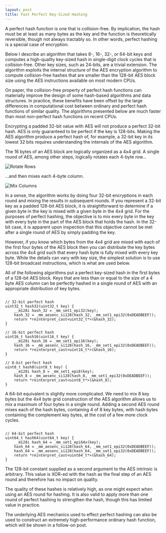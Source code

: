 ```yaml
---
layout: post
title: Fast Perfect Key-Sized Hashing
---
```


A perfect hash function is one that is collision-free. By implication, the hash must be at least as many bytes as the key and the function is theoretically reversible, though not always tractably so. In other words, perfect hashing is a special case of encryption.

Below I describe an algorithm that takes 8-, 16-, 32-, or 64-bit keys and computes a high-quality key-sized hash in single-digit clock cycles that is collision-free. Other key sizes, such as 24-bits, are a trivial extension. The algorithm exploits the internal structure of the AES encryption algorithm to compute collision-free hashes that are smaller than the 128-bit AES block size using the AES instructions available on most modern CPUs. 

On paper, the collision-free property of perfect hash functions can materially improve the design of some hash-based algorithms and data structures. In practice, these benefits have been offset by the large differences in computational cost between ordinary and perfect hash functions of similar quality. The algorithms presented below are much faster than most non-perfect hash functions on recent CPUs.

Encrypting a padded 32-bit value with AES will not produce a perfect 32-bit hash. AES is only guaranteed to be perfect if the key is 128-bits. Making the AES algorithm produce a perfect hash of, for example, a 32-bit key in its lowest 32 bits requires understanding the internals of the AES algorithm. 

The 16 bytes of an AES block are logically organized as a 4x4 grid. A single round of AES, among other steps, logically rotates each 4-byte row... 

![Rotate Rows](https://upload.wikimedia.org/wikipedia/commons/thumb/6/66/AES-ShiftRows.svg/2880px-AES-ShiftRows.svg.png) 

...and then mixes each 4-byte column.

![Mix Columns](https://upload.wikimedia.org/wikipedia/commons/thumb/7/76/AES-MixColumns.svg/2880px-AES-MixColumns.svg.png)

In a sense, the algorithm works by doing four 32-bit encryptions in each round and mixing the results in subsequent rounds. If you represent a 32-bit key as a padded 128-bit AES block, it is straightforward to determine if a given byte in the key is mixed with a given byte in the 4x4 grid. For the purposes of perfect hashing, the objective is to mix every byte in the key with every byte in the part of the AES block that holds the hash. In the 32-bit case, it is apparent upon inspection that this objective cannot be met after a single round of AES by simply padding the key.

However, if you know which bytes from the 4x4 grid are mixed with each of the first four bytes of the AES block then you can distribute the key bytes across the 4x4 grid such that every hash byte is fully mixed with every key byte. While the details can vary with key size, the simplest solution is to use 128-bit broadcast instructions, which is what are used below.  

All of the following algorithms put a perfect key-sized hash in the first bytes of a 128-bit AES block. Keys that are less than or equal to the size of a 4 byte AES column can be perfectly hashed in a single round of AES with an appropriate distribution of key bytes.

<pre><code>
// 32-bit perfect hash
uint32_t hash32(uint32_t key) {
    __m128i hash_32 = _mm_set1_epi32(key);
    hash_32 = _mm_aesenc_si128(hash_32, _mm_set1_epi32(0xDEADBEEF));
    return *reinterpret_cast&lt;uint32_t*&gt;(&hash_32);
}

// 16-bit perfect hash
uint16_t hash16(uint16_t key) {
    __m128i hash_16 = _mm_set1_epi16(key);
    hash_16 = _mm_aesenc_si128(hash_16, _mm_set1_epi32(0xDEADBEEF));
    return *reinterpret_cast&lt;uint16_t*&gt;(&hash_16);
}

// 8-bit perfect hash
uint8_t hash8(uint8_t key) {
    __m128i hash_8 = _mm_set1_epi8(key);
    hash_8 = _mm_aesenc_si128(hash_8, _mm_set1_epi32(0xDEADBEEF));
    return *reinterpret_cast&lt;uint8_t*&gt;(&hash_8);
}
</code></pre>

A 64-bit equivalent is slightly more complicated. We need to mix 8 key bytes but the 4x4 byte grid construction of the AES algorithm allows us to mix a maximum of four bytes in a single round. Adding a second AES round mixes each of the hash bytes, containing 4 of 8 key bytes, with hash bytes containing the complement key bytes, at the cost of a few more clock cycles.

<pre><code>
// 64-bit perfect hash
uint64_t hash64(uint64_t key) {
    __m128i hash_64 = _mm_set1_epi64x(key);
    hash_64 = _mm_aesenc_si128(hash_64, _mm_set1_epi32(0xDEADBEEF));
    hash_64 = _mm_aesenc_si128(hash_64, _mm_set1_epi32(0xDEADBEEF));
    return *reinterpret_cast&lt;uint64_t*&gt;(&hash_64);
}
</code></pre>

The 128-bit constant supplied as a second argument to the AES intrinsic is arbitrary. This value is XOR-ed with the hash as the final step of an AES round and therefore has no impact on quality. 

The quality of these hashes is relatively high, as one might expect when using an AES round for hashing. It is also valid to apply more than one round of perfect hashing to strengthen the hash, though this has limited value in practice. 

The underlying AES mechanics used to effect perfect hashing can also be used to construct an extremely high-performance ordinary hash function, which will be shown in a follow-on post.
